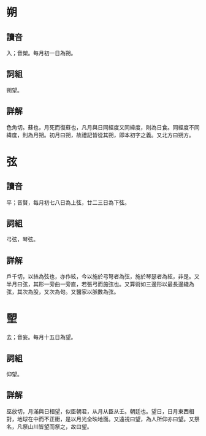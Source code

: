 # 朔

## 讀音
入；音槊。每月初一日為朔。

## 詞組
朔望。

## 詳解
色角切。蘇也，月死而復蘇也，凡月與日同經度又同緯度，則為日食。同經度不同緯度，則為月朔。初月曰朔，故禮記皆從其朔，即本初字之義。又北方曰朔方。

# 弦

## 讀音
平；音賢，每月初七八日為上弦，廿二三日為下弦。

## 詞組
弓弦，琴弦。

## 詳解
戶千切，以絲為弦也，亦作絃，今以施於弓弩者為弦，施於琴瑟者為絃，非是。又半月曰弦，其形一旁曲一旁直，若張弓而施弦也。又算術如三邊形以最長邊綫為弦，其次為股，又次為句。又醫家以脈數為弦。

# 朢
去；音妄。每月十五日為望。

## 詞組
仰望。

## 詳解
巫放切，月滿與日相望，似臣朝君，从月从臣从壬。朝廷也。望日，日月東西相對，地球在中而不正衝，是以月光全映地面。又遠視曰望，為人所仰亦曰望。又祭名，凡祭山川皆望而祭之，故曰望。

